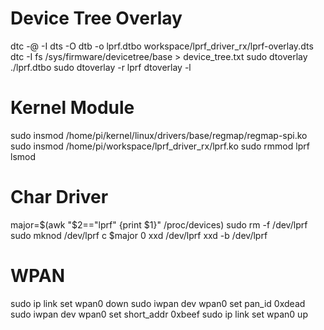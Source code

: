 # Device Tree Overlay
dtc -@ -I dts -O dtb -o lprf.dtbo workspace/lprf_driver_rx/lprf-overlay.dts
dtc -I fs /sys/firmware/devicetree/base > device_tree.txt
sudo dtoverlay ./lprf.dtbo
sudo dtoverlay -r lprf
dtoverlay -l

# Kernel Module
sudo insmod /home/pi/kernel/linux/drivers/base/regmap/regmap-spi.ko
sudo insmod /home/pi/workspace/lprf_driver_rx/lprf.ko
sudo rmmod lprf
lsmod

# Char Driver
major=$(awk "\$2==\"lprf\" {print \$1}" /proc/devices)
sudo rm -f /dev/lprf
sudo mknod /dev/lprf c $major 0
xxd /dev/lprf
xxd -b /dev/lprf

# WPAN
sudo ip link set wpan0 down
sudo iwpan dev wpan0 set pan_id 0xdead
sudo iwpan dev wpan0 set short_addr 0xbeef
sudo ip link set wpan0 up
